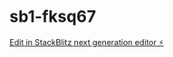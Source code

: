# sb1-fksq67

[Edit in StackBlitz next generation editor ⚡️](https://stackblitz.com/~/github.com/JayFleur/sb1-fksq67)